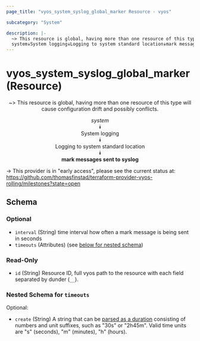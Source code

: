```yaml
---
page_title: "vyos_system_syslog_global_marker Resource - vyos"

subcategory: "System"

description: |- 
  ~> This resource is global, having more than one resource of this type will cause configuration drift and possibly conflicts.
  system⯯System logging⯯Logging to system standard location⯯mark messages sent to syslog
---
```


# vyos_system_syslog_global_marker (Resource)
<center>

~> This resource is global, having more than one resource of this type will cause configuration drift and possibly conflicts.

*system*  
⯯  
System logging  
⯯  
Logging to system standard location  
⯯  
**mark messages sent to syslog**


</center>

-> This provider is in "early access", please see the current status at: https://github.com/thomasfinstad/terraform-provider-vyos-rolling/milestones?state=open

## Schema

### Optional

- `interval` (String) time interval how often a mark message is being sent in seconds
- `timeouts` (Attributes) (see [below for nested schema](#nestedatt--timeouts))

### Read-Only

- `id` (String) Resource ID, full vyos path to the resource with each field separated by dunder (`__`).

<a id="nestedatt--timeouts"></a>
### Nested Schema for `timeouts`

Optional:

- `create` (String) A string that can be [parsed as a duration](https://pkg.go.dev/time#ParseDuration) consisting of numbers and unit suffixes, such as &#34;30s&#34; or &#34;2h45m&#34;. Valid time units are &#34;s&#34; (seconds), &#34;m&#34; (minutes), &#34;h&#34; (hours).  
